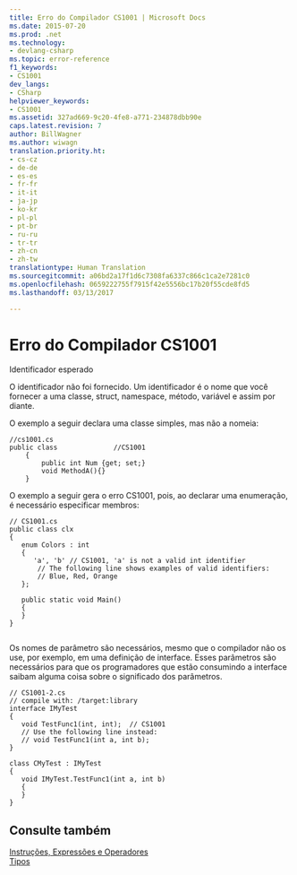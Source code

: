 ```yaml
---
title: Erro do Compilador CS1001 | Microsoft Docs
ms.date: 2015-07-20
ms.prod: .net
ms.technology:
- devlang-csharp
ms.topic: error-reference
f1_keywords:
- CS1001
dev_langs:
- CSharp
helpviewer_keywords:
- CS1001
ms.assetid: 327ad669-9c20-4fe8-a771-234878dbb90e
caps.latest.revision: 7
author: BillWagner
ms.author: wiwagn
translation.priority.ht:
- cs-cz
- de-de
- es-es
- fr-fr
- it-it
- ja-jp
- ko-kr
- pl-pl
- pt-br
- ru-ru
- tr-tr
- zh-cn
- zh-tw
translationtype: Human Translation
ms.sourcegitcommit: a06bd2a17f1d6c7308fa6337c866c1ca2e7281c0
ms.openlocfilehash: 0659222755f7915f42e5556bc17b20f55cde8fd5
ms.lasthandoff: 03/13/2017

---
```

# <a name="compiler-error-cs1001"></a>Erro do Compilador CS1001
Identificador esperado  
  
 O identificador não foi fornecido. Um identificador é o nome que você fornecer a uma classe, struct, namespace, método, variável e assim por diante.  
  
 O exemplo a seguir declara uma classe simples, mas não a nomeia:  
  
```  
//cs1001.cs  
public class              //CS1001  
    {  
        public int Num {get; set;}  
        void MethodA(){}  
    }  
```  
  
 O exemplo a seguir gera o erro CS1001, pois, ao declarar uma enumeração, é necessário especificar membros:  
  
```  
// CS1001.cs  
public class clx  
{  
   enum Colors : int  
   {  
      'a', 'b' // CS1001, 'a' is not a valid int identifier  
       // The following line shows examples of valid identifiers:  
       // Blue, Red, Orange  
   };  
  
   public static void Main()  
   {  
   }  
}  
  
```  
  
 Os nomes de parâmetro são necessários, mesmo que o compilador não os use, por exemplo, em uma definição de interface. Esses parâmetros são necessários para que os programadores que estão consumindo a interface saibam alguma coisa sobre o significado dos parâmetros.  
  
```  
// CS1001-2.cs  
// compile with: /target:library  
interface IMyTest  
{  
   void TestFunc1(int, int);  // CS1001  
   // Use the following line instead:  
   // void TestFunc1(int a, int b);  
}  
  
class CMyTest : IMyTest  
{  
   void IMyTest.TestFunc1(int a, int b)  
   {  
   }  
}  
```  
  
## <a name="see-also"></a>Consulte também  
 [Instruções, Expressões e Operadores](../../../csharp/programming-guide/statements-expressions-operators/index.md)   
 [Tipos](../../../csharp/programming-guide/types/index.md)
